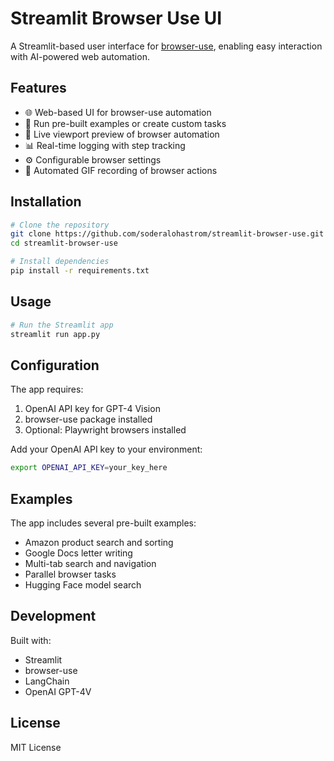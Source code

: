 # Streamlit Browser Use UI

A Streamlit-based user interface for [browser-use](https://github.com/gregpr07/browser-use), enabling easy interaction with AI-powered web automation.

## Features

- 🌐 Web-based UI for browser-use automation
- 🤖 Run pre-built examples or create custom tasks
- 👀 Live viewport preview of browser automation
- 📊 Real-time logging with step tracking
- ⚙️ Configurable browser settings
- 🎥 Automated GIF recording of browser actions

## Installation

```bash
# Clone the repository
git clone https://github.com/soderalohastrom/streamlit-browser-use.git
cd streamlit-browser-use

# Install dependencies
pip install -r requirements.txt
```

## Usage

```bash
# Run the Streamlit app
streamlit run app.py
```

## Configuration

The app requires:
1. OpenAI API key for GPT-4 Vision
2. browser-use package installed
3. Optional: Playwright browsers installed

Add your OpenAI API key to your environment:
```bash
export OPENAI_API_KEY=your_key_here
```

## Examples

The app includes several pre-built examples:
- Amazon product search and sorting
- Google Docs letter writing
- Multi-tab search and navigation
- Parallel browser tasks
- Hugging Face model search

## Development

Built with:
- Streamlit
- browser-use
- LangChain
- OpenAI GPT-4V

## License

MIT License
